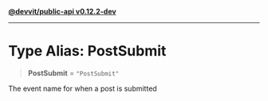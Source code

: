 [**@devvit/public-api v0.12.2-dev**](../README.md)

---

# Type Alias: PostSubmit

> **PostSubmit** = `"PostSubmit"`

The event name for when a post is submitted
